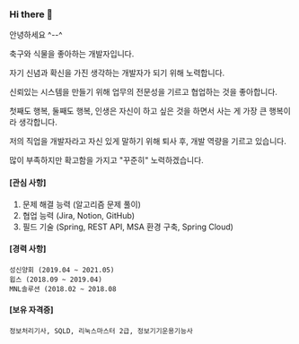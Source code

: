 ### Hi there 👋


안녕하세요 ^--^

축구와 식물을 좋아하는 개발자입니다.

자기 신념과 확신을 가진 생각하는 개발자가 되기 위해 노력합니다. 

신뢰있는 시스템을 만들기 위해 업무의 전문성을 기르고 협업하는 것을 좋아합니다. 

첫째도 행복, 둘째도 행복, 인생은 자신이 하고 싶은 것을 하면서 사는 게 가장 큰 행복이라 생각합니다.

저의 직업을 개발자라고 자신 있게 말하기 위해 퇴사 후, 개발 역량을 기르고 있습니다.

많이 부족하지만 확고함을 가지고 "꾸준히" 노력하겠습니다.

<h4>[관심 사항]</h4>

1. 문제 해결 능력 (알고리즘 문제 풀이) 
2. 협업 능력 (Jira, Notion, GitHub)
3. 필드 기술 (Spring, REST API, MSA 환경 구축, Spring Cloud)

<h4>[경력 사항]</h4>

    성신양회 (2019.04 ~ 2021.05) 
    윕스 (2018.09 ~ 2019.04)
    MNL솔루션 (2018.02 ~ 2018.08

<h4>[보유 자격증]</h4>

    정보처리기사, SQLD, 리눅스마스터 2급, 정보기기운용기능사 

<!--
**tmkim1/tmkim1** is a ✨ _special_ ✨ repository because its `README.md` (this file) appears on your GitHub profile.

Here are some ideas to get you started:

- 🔭 I’m currently working on ...
- 🌱 I’m currently learning ...
- 👯 I’m looking to collaborate on ...
- 🤔 I’m looking for help with ...
- 💬 Ask me about ...
- 📫 How to reach me: ...
- 😄 Pronouns: ...
- ⚡ Fun fact: ...
-->
